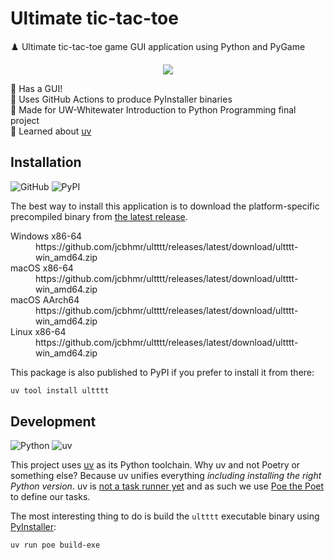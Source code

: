 # Ultimate tic-tac-toe

♟️ Ultimate tic-tac-toe game GUI application using Python and PyGame

<p align=center>
  <img src="https://github.com/user-attachments/assets/c6fd92b5-f10a-4507-8627-4acdddd829ba">
</p>

🎨 Has a GUI! \
🤖 Uses GitHub Actions to produce PyInstaller binaries \
🏫 Made for UW-Whitewater Introduction to Python Programming final project \
🧠 Learned about [uv](https://docs.astral.sh/uv/)

## Installation

![GitHub](https://img.shields.io/static/v1?style=for-the-badge&message=GitHub&color=181717&logo=GitHub&logoColor=FFFFFF&label=)
![PyPI](https://img.shields.io/static/v1?style=for-the-badge&message=PyPI&color=3775A9&logo=PyPI&logoColor=FFFFFF&label=)

The best way to install this application is to download the platform-specific precompiled binary from [the latest release](https://github.com/jcbhmr/ultttt/releases/latest).

<dl>
<dt>Windows x86-64
<dd>https://github.com/jcbhmr/ultttt/releases/latest/download/ultttt-win_amd64.zip
<dt>macOS x86-64
<dd>https://github.com/jcbhmr/ultttt/releases/latest/download/ultttt-win_amd64.zip
<dt>macOS AArch64
<dd>https://github.com/jcbhmr/ultttt/releases/latest/download/ultttt-win_amd64.zip
<dt>Linux x86-64
<dd>https://github.com/jcbhmr/ultttt/releases/latest/download/ultttt-win_amd64.zip
</dl>

This package is also published to PyPI if you prefer to install it from there:

```sh
uv tool install ultttt
```

## Development

![Python](https://img.shields.io/static/v1?style=for-the-badge&message=Python&color=3776AB&logo=Python&logoColor=FFFFFF&label=)
![uv](https://img.shields.io/static/v1?style=for-the-badge&message=uv&color=DE5FE9&logo=uv&logoColor=FFFFFF&label=)

This project uses [uv](https://docs.astral.sh/uv/) as its Python toolchain. Why uv and not Poetry or something else? Because uv unifies everything _including installing the right Python version_. uv is [not a task runner yet](https://github.com/astral-sh/uv/issues/5903) and as such we use [Poe the Poet](https://poethepoet.natn.io/) to define our tasks.

The most interesting thing to do is build the `ultttt` executable binary using [PyInstaller](https://pyinstaller.org/):

```sh
uv run poe build-exe
```
